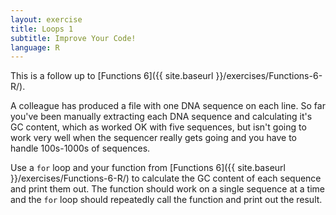 ```yaml
---
layout: exercise
title: Loops 1
subtitle: Improve Your Code!
language: R
---
```


This is a follow up to [Functions 6]({{ site.baseurl }}/exercises/Functions-6-R/).

A colleague has produced a file with one DNA sequence on each line. So far
you've been manually extracting each DNA sequence and calculating it's GC
content, which as worked OK with five sequences, but isn't going to work very
well when the sequencer really gets going and you have to handle 100s-1000s of
sequences.

Use a `for` loop and your function from [Functions 6]({{ site.baseurl }}/exercises/Functions-6-R/) to
calculate the GC content of each sequence and print them out. The function
should work on a single sequence at a time and the `for` loop should repeatedly
call the function and print out the result.
